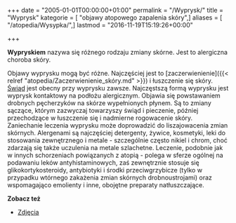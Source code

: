 +++
date = "2005-01-01T00:00:00+01:00"
permalink = "/Wyprysk/"
title = "Wyprysk"
kategorie = [ "objawy atopowego zapalenia skóry",]
aliases = [ "/atopedia/Wysypka/",]
lastmod = "2016-11-19T15:19:26+00:00"

+++

**Wypryskiem** nazywa się różnego rodzaju zmiany skórne. Jest to alergiczna choroba skóry.

Objawy wyprysku mogą być różne. Najczęściej jest to [zaczerwienienie]({{< relref "atopedia/Zaczerwienienie_skóry.md" >}}) i łuszczenie się skóry. [Świąd](/atopedia/Świąd) jest obecny przy wyprysku zawsze. Najczęstszą formą wyprysku jest wyprysk kontaktowy na podłożu alergicznym. Objawia się powstawaniem drobnych pęcherzyków na skórze wypełnionych płynem. Są to zmiany sączące, którym zazwyczaj towarzyszy świąd i pieczenie, później przechodzące w łuszczenie się i nadmierne rogowacenie skóry. Zaniechanie leczenia wyprysku może doprowadzić do liszajowacenia zmian skórnych. Alergenami są najczęściej detergenty, żywice, kosmetyki, leki do stosowania zewnętrznego i metale - szczególnie często nikiel i chrom, choć zdarzają się także uczulenia na metale szlachetne. Leczenie, podobnie jak w innych schorzeniach powiązanych z atopią - polega w sferze ogólnej na podawaniu leków antyhistaminowych, zaś zewnętrznie stosuje się glikokortykosteroidy, antybiotyki i środki przeciwgrzybicze (tylko w przypadku wtórnego zakażenia zmian skórnych drobnoustrojami) oraz wspomagająco emolienty i inne, obojętne preparaty natłuszczające.



**Zobacz też**

-   [Zdjęcia](/atopedia/Zdjęcia)
